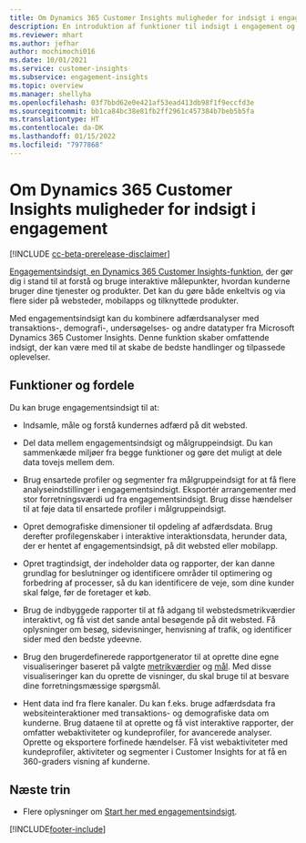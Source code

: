 ```yaml
---
title: Om Dynamics 365 Customer Insights muligheder for indsigt i engagement
description: En introduktion af funktioner til indsigt i engagement og fordele.
ms.reviewer: mhart
ms.author: jefhar
author: mochimochi016
ms.date: 10/01/2021
ms.service: customer-insights
ms.subservice: engagement-insights
ms.topic: overview
ms.manager: shellyha
ms.openlocfilehash: 03f7bbd62e0e421af53ead413db98f1f9eccfd3e
ms.sourcegitcommit: bb1ca84bc38e81fb2ff2961c457384b7beb5b5fa
ms.translationtype: HT
ms.contentlocale: da-DK
ms.lasthandoff: 01/15/2022
ms.locfileid: "7977868"
---
```

# <a name="about-dynamics-365-customer-insights-engagement-insights-capability"></a>Om Dynamics 365 Customer Insights muligheder for indsigt i engagement 

[!INCLUDE [cc-beta-prerelease-disclaimer](includes/cc-beta-prerelease-disclaimer.md)]

[Engagementsindsigt, en Dynamics 365 Customer Insights-funktion](https://dynamics.microsoft.com/ai/customer-insights/engagement-insights-capability/), der gør dig i stand til at forstå og bruge interaktive målepunkter, hvordan kunderne bruger dine tjenester og produkter. Det kan du gøre både enkeltvis og via flere sider på websteder, mobilapps og tilknyttede produkter.

Med engagementsindsigt kan du kombinere adfærdsanalyser med transaktions-, demografi-, undersøgelses- og andre datatyper fra Microsoft Dynamics 365 Customer Insights. Denne funktion skaber omfattende indsigt, der kan være med til at skabe de bedste handlinger og tilpassede oplevelser.

## <a name="features-and-benefits"></a>Funktioner og fordele

Du kan bruge engagementsindsigt til at:

- Indsamle, måle og forstå kundernes adfærd på dit websted.

- Del data mellem engagementsindsigt og målgruppeindsigt. Du kan sammenkæde miljøer fra begge funktioner og gøre det muligt at dele data tovejs mellem dem.

- Brug ensartede profiler og segmenter fra målgruppeindsigt for at få flere analyseindstillinger i engagementsindsigt. Eksportér arrangementer med stor forretningsværdi ud fra engagementsindsigt. Brug disse hændelser til at føje data til ensartede profiler i målgruppeindsigt.

- Opret demografiske dimensioner til opdeling af adfærdsdata. Brug derefter profilegenskaber i interaktive interaktionsdata, herunder data, der er hentet af engagementsindsigt, på dit websted eller mobilapp.

- Opret tragtindsigt, der indeholder data og rapporter, der kan danne grundlag for beslutninger og identificere områder til optimering og forbedring af processer, så du kan identificere de veje, som dine kunder skal følge, før de foretager et køb. 

-  Brug de indbyggede rapporter til at få adgang til webstedsmetrikværdier interaktivt, og få vist det sande antal besøgende på dit websted. Få oplysninger om besøg, sidevisninger, henvisning af trafik, og identificer sider med den bedste ydeevne.

- Brug den brugerdefinerede rapportgenerator til at oprette dine egne visualiseringer baseret på valgte [metrikværdier](glossary.md) og [mål](glossary.md). Med disse visualiseringer kan du oprette de visninger, du skal bruge til at besvare dine forretningsmæssige spørgsmål.

- Hent data ind fra flere kanaler. Du kan f.eks. bruge adfærdsdata fra websiteinteraktioner med transaktions- og demografiske data om kunderne. Brug dataene til at oprette og få vist interaktive rapporter, der omfatter webaktiviteter og kundeprofiler, for avancerede analyser. Oprette og eksportere forfinede hændelser. Få vist webaktiviteter med kundeprofiler, aktiviteter og segmenter i Customer Insights for at få en 360-graders visning af kunderne.

## <a name="next-steps"></a>Næste trin

- Flere oplysninger om [Start her med engagementsindsigt](get-started.md).


[!INCLUDE[footer-include](../includes/footer-banner.md)]
